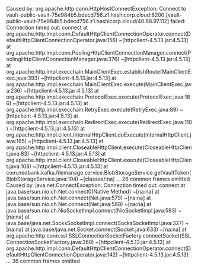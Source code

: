 Caused by: org.apache.http.conn.HttpHostConnectException: Connect to vault-public-vault-75e984b5.bdecd756.z1.hashicorp.cloud:8200 [vault-public-vault-75e984b5.bdecd756.z1.hashicorp.cloud/40.68.97.112] failed: Connection timed out: connect
	at org.apache.http.impl.conn.DefaultHttpClientConnectionOperator.connect(DefaultHttpClientConnectionOperator.java:156) ~[httpclient-4.5.13.jar:4.5.13]
	at org.apache.http.impl.conn.PoolingHttpClientConnectionManager.connect(PoolingHttpClientConnectionManager.java:376) ~[httpclient-4.5.13.jar:4.5.13]
	at org.apache.http.impl.execchain.MainClientExec.establishRoute(MainClientExec.java:393) ~[httpclient-4.5.13.jar:4.5.13]
	at org.apache.http.impl.execchain.MainClientExec.execute(MainClientExec.java:236) ~[httpclient-4.5.13.jar:4.5.13]
	at org.apache.http.impl.execchain.ProtocolExec.execute(ProtocolExec.java:186) ~[httpclient-4.5.13.jar:4.5.13]
	at org.apache.http.impl.execchain.RetryExec.execute(RetryExec.java:89) ~[httpclient-4.5.13.jar:4.5.13]
	at org.apache.http.impl.execchain.RedirectExec.execute(RedirectExec.java:110) ~[httpclient-4.5.13.jar:4.5.13]
	at org.apache.http.impl.client.InternalHttpClient.doExecute(InternalHttpClient.java:185) ~[httpclient-4.5.13.jar:4.5.13]
	at org.apache.http.impl.client.CloseableHttpClient.execute(CloseableHttpClient.java:83) ~[httpclient-4.5.13.jar:4.5.13]
	at org.apache.http.impl.client.CloseableHttpClient.execute(CloseableHttpClient.java:108) ~[httpclient-4.5.13.jar:4.5.13]
	at com.nedbank.kafka.filemanage.service.BlobStorageService.getVaultToken(BlobStorageService.java:104) ~[classes/:na]
	... 26 common frames omitted
Caused by: java.net.ConnectException: Connection timed out: connect
	at java.base/sun.nio.ch.Net.connect0(Native Method) ~[na:na]
	at java.base/sun.nio.ch.Net.connect(Net.java:579) ~[na:na]
	at java.base/sun.nio.ch.Net.connect(Net.java:568) ~[na:na]
	at java.base/sun.nio.ch.NioSocketImpl.connect(NioSocketImpl.java:593) ~[na:na]
	at java.base/java.net.SocksSocketImpl.connect(SocksSocketImpl.java:327) ~[na:na]
	at java.base/java.net.Socket.connect(Socket.java:633) ~[na:na]
	at org.apache.http.conn.ssl.SSLConnectionSocketFactory.connectSocket(SSLConnectionSocketFactory.java:368) ~[httpclient-4.5.13.jar:4.5.13]
	at org.apache.http.impl.conn.DefaultHttpClientConnectionOperator.connect(DefaultHttpClientConnectionOperator.java:142) ~[httpclient-4.5.13.jar:4.5.13]
	... 36 common frames omitted
